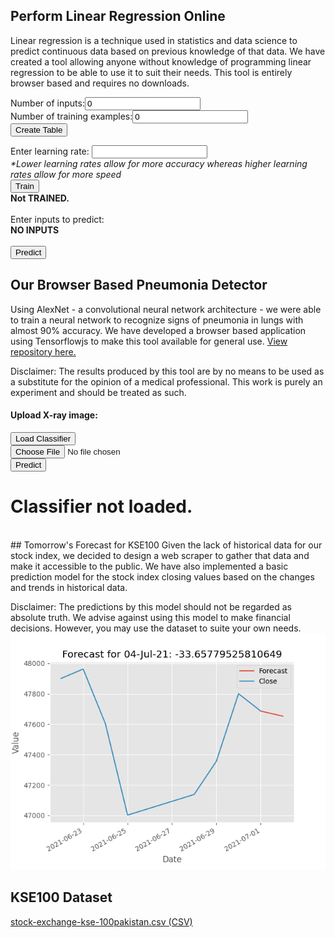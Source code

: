 ## Perform Linear Regression Online

Linear regression is a technique used in statistics and data science to predict continuous data based on previous knowledge of that data. We have created a tool allowing anyone without knowledge of programming linear regression to be able to use it to suit their needs. This tool is entirely browser based and requires no downloads.

<script src="static/linear_regression.js"></script><script src="https://ajax.googleapis.com/ajax/libs/jquery/3.5.1/jquery.min.js"></script>
Number of inputs:<input type="number" id="n_x" value="0"><br>
Number of training examples:<input type="number" id="m" value="0"><br>
<input type="button" value="Create Table" onclick="create_forms(parseInt($('#n_x').val()), parseInt($('#m').val()));">
<form id="form"></form>
Enter learning rate:
<input type="number" id="lr"><br>
<i>*Lower learning rates allow for more accuracy whereas higher learning rates allow for more speed</i><br>
<input type="button" value="Train" onclick="train(parseFloat($('#lr').val()));"><br>
<b><div id="training">Not TRAINED.</div></b><br>
Enter inputs to predict:<br>
<form id="inputs"><b>NO INPUTS</b></form><br>
<input type="button" value="Predict" onclick="predict()">
</html>

## Our Browser Based Pneumonia Detector
Using AlexNet - a convolutional neural network architecture - we were able to train a neural network to recognize signs of pneumonia in lungs with almost 90% accuracy. We have developed a browser based application using Tensorflowjs to make this tool available for general use. <a href="https://github.com/opendataontheweb/PneumoniaClassifier">View repository here.</a>

Disclaimer: The results produced by this tool are by no means to be used as a substitute for the opinion of a medical professional. This work is purely an experiment and should be treated as such.

#### Upload X-ray image:

<script src="https://cdn.jsdelivr.net/npm/@tensorflow/tfjs@2.0.0/dist/tf.min.js"></script>
<script src="static/classifier.js"></script>
<input type="button" value="Load Classifier" onclick="load();"><br>
<input type="file" id="img" accept="image/*" onchange="LoadFile(event);"><br>
<input type="button" onclick="predict(model);" value="Predict"><br>
<h1 id="result">Classifier not loaded.</h1>
<br>
## Tomorrow's Forecast for KSE100
Given the lack of historical data for our stock index, we decided to design a web scraper to gather that data and make it accessible to the public. We have also implemented a basic prediction model for the stock index closing values based on the changes and trends in historical data.

Disclaimer: The predictions by this model should not be regarded as absolute truth. We advise against using this model to make financial decisions. However, you may use the dataset to suite your own needs.
<img src="/images/pred.png" />

## KSE100 Dataset
<a href="/stock-exchange-kse-100pakistan.csv">stock-exchange-kse-100pakistan.csv (CSV)</a>
